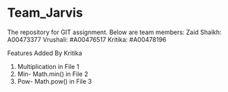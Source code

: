 # Team_Jarvis
The repository for GIT assignment. 
Below are team members:
Zaid Shaikh: A00473377
Vrushali: #A00476517
Kritika: #A00478196 

Features Added By Kritika
1. Multiplication in File 1
2. Min- Math.min() in File 2
3. Pow- Math.pow() in File 3
